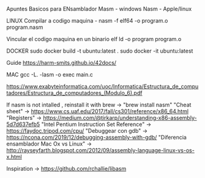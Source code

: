 Apuntes Basicos para ENsamblador
Masm - windows
Nasm - Apple/linux

LINUX
Compilar a codigo maquina - 
nasm -f elf64 -o program.o program.nasm

Vincular el codigo maquina en un binario elf
ld -o program program.o

DOCKER
sudo docker build -t ubuntu:latest .
sudo docker -it ubuntu:latest

Guide
https://harm-smits.github.io/42docs/


MAC
gcc -L. -lasm -o exec main.c


https://www.exabyteinformatica.com/uoc/Informatica/Estructura_de_computadores/Estructura_de_computadores_(Modulo_6).pdf

If nasm is not intalled , reinstall it with brew -> "brew install nasm"
"Cheat sheet" -> https://www.cs.uaf.edu/2017/fall/cs301/reference/x86_64.html
"Registers" -> https://medium.com/@tirkarp/understanding-x86-assembly-5d7d637efb5
"Intel Pentium Instruction Set Reference" -> https://faydoc.tripod.com/cpu/
"Debuggear con gdb" -> https://ncona.com/2019/12/debugging-assembly-with-gdb/
"Diferencia ensamblador Mac Ox vs Linux" -> http://rayseyfarth.blogspot.com/2012/09/assembly-language-linux-vs-os-x.html

Inspiration -> https://github.com/rchallie/libasm